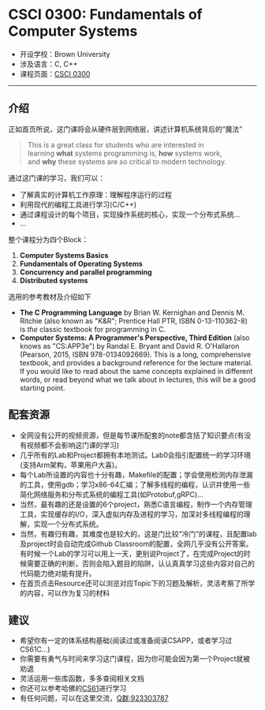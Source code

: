 # CSCI 0300: Fundamentals of Computer Systems

- 开设学校：Brown University
- 涉及语言：C, C++
- 课程页面：[CSCI 0300](https://cs.brown.edu/courses/csci0300)

---

## 介绍

正如首页所说，这门课将会从硬件层到网络层，讲述计算机系统背后的“魔法”
> This is a great class for students who are interested in learning **what** systems programming is, **how** systems work, and **why** these systems are so critical to modern technology.

通过这门课的学习，我们可以：

- 了解真实的计算机工作原理：理解程序运行的过程
- 利用现代的编程工具进行学习(C/C++)
- 通过课程设计的每个项目，实现操作系统的核心，实现一个分布式系统...
- ...

整个课程分为四个Block：

1. **Computer Systems Basics**
2. **Fundamentals of Operating Systems**
3. **Concurrency and parallel programming**
4. **Distributed systems**

选用的参考教材及介绍如下

-   **The C Programming Language** by Brian W. Kernighan and Dennis M. Ritchie (also known as "K&R"; Prentice Hall PTR, ISBN 0-13-110362-8) is _the_ classic textbook for programming in C.
-   **Computer Systems: A Programmer's Perspective, Third Edition** (also knows as "CS:APP3e") by Randal E. Bryant and David R. O'Hallaron (Pearson, 2015, ISBN 978-0134092669). This is a long, comprehensive textbook, and provides a background reference for the lecture material. If you would like to read about the same concepts explained in different words, or read beyond what we talk about in lectures, this will be a good starting point.

## 配套资源

- 全网没有公开的视频资源，但是每节课所配套的note都含括了知识要点(有没有视频都不会影响这门课的学习)
- 几乎所有的Lab和Project都拥有本地测试。Lab0会指引配置统一的学习环境(支持Arm架构，苹果用户大喜)。
- 每个Lab所设置的内容也十分有趣，Makefile的配置；学会使用检测内存泄漏的工具，使用gdb；学习x86-64汇编；了解多线程的编程，认识并使用一些简化网络服务和分布式系统的编程工具(如Protobuf,gRPC)...
- 当然，最有趣的还是设置的6个project，熟悉C语言编程，制作一个内存管理工具，实现缓存的I/O，深入虚拟内存及进程的学习，加深对多线程编程的理解，实现一个分布式系统。
- 当然，有趣归有趣，其难度也是较大的，这是门比较“冷门”的课程，且配置lab及project时会自动完成Github Classroom的配置，全网几乎没有公开答案。有时候一个Lab的学习可以用上一天，更别说Project了，在完成Project的时候需要正确的判断，否则会陷入题目的陷阱，认认真真学习这些内容对自己的代码能力绝对能有提升。
- 在首页点击Resource还可以浏览对应Topic下的习题及解析，灵活考察了所学的内容，可以作为复习的材料

## 建议

- 希望你有一定的体系结构基础(阅读过或准备阅读CSAPP，或者学习过CS61C...)
- 你需要有勇气与时间来学习这门课程，因为你可能会因为第一个Project就被劝退
- 灵活运用一些库函数，多多查阅相关文档
- 你还可以参考哈佛的[CS61](https://cs61.seas.harvard.edu/)进行学习
- 有任何问题，可以在这里交流，[Q群:923303787](https://qm.qq.com/cgi-bin/qm/qr?k=sU0ssPHZKh3C_NccUczFhBiPyPKhq6ph&authKey=YTGoicI3MKLNMmQKh08P0fTWkKUrv7gNz4ABi/CdcOatILb9YKC+0rR1Zy8gFBrL&noverify=0)
